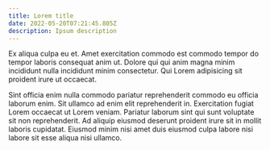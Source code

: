 ```yaml
---
title: Lorem title
date: 2022-05-20T07:21:45.805Z
description: Ipsum description
---
```

Ex aliqua culpa eu et. Amet exercitation commodo est commodo tempor do tempor laboris consequat anim ut. Dolore qui qui anim magna minim incididunt nulla incididunt minim consectetur. Qui Lorem adipisicing sit proident irure ut occaecat.

Sint officia enim nulla commodo pariatur reprehenderit commodo eu officia laborum enim. Sit ullamco ad enim elit reprehenderit in. Exercitation fugiat Lorem occaecat ut Lorem veniam. Pariatur laborum sint qui sunt voluptate sit non reprehenderit. Ad aliquip eiusmod deserunt proident irure sit in mollit laboris cupidatat. Eiusmod minim nisi amet duis eiusmod culpa labore nisi labore sit esse aliqua nisi ullamco.